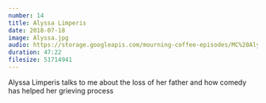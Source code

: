 ```yaml
---
number: 14
title: Alyssa Limperis
date: 2018-07-18
image: Alyssa.jpg
audio: https://storage.googleapis.com/mourning-coffee-episodes/MC%20Alyssa%20Limperris.mp3
duration: 47:22
filesize: 51714941
---
```


Alyssa Limperis talks to me about the loss of her father and how comedy has helped her grieving process
